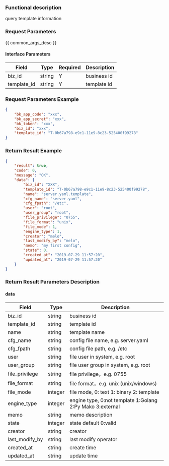 ### Functional description

query template information

### Request Parameters

{{ common_args_desc }}

#### Interface Parameters

| Field       | Type       | Required | Description |
|-------------|------------|----------|-------------|
| biz_id      |  string    | Y        | business id |
| template_id |  string    | Y        | template id |

### Request Parameters Example

```json
{
    "bk_app_code": "xxx",
    "bk_app_secret": "xxx",
    "bk_token": "xxx",
    "biz_id": "xxx",
    "template_id": "T-0b67a798-e9c1-11e9-8c23-525400f99278"
}
```

### Return Result Example

```json
{
    "result": true,
    "code": 0,
    "message": "OK",
    "data": {
        "biz_id": "XXX",
        "template_id": "T-0b67a798-e9c1-11e9-8c23-525400f99278",
        "name": "server.yaml.template",
        "cfg_name": "server.yaml",
        "cfg_fpath": "/etc",
        "user": "root",
        "user_group": "root",
        "file_privilege": "0755",
        "file_format": "unix",
        "file_mode": 1,
        "engine_type": 1,
        "creator": "melo",
        "last_modify_by": "melo",
        "memo": "my first config",
        "state": 0,
        "created_at": "2019-07-29 11:57:20",
        "updated_at": "2019-07-29 11:57:20"
    }
}
```

### Return Result Parameters Description

#### data

| Field          | Type      | Description   |
|----------------|-----------|---------------|
| biz_id         |  string   | business id  |
| template_id    |  string   | template id  |
| name           |  string   | template name |
| cfg_name      |  string   | config file name, e.g. server.yaml |
| cfg_fpath      |  string   | config file path, e.g. /etc |
| user           |  string   | file user in system, e.g. root |
| user_group     |  string   | file user group in system, e.g. root |
| file_privilege |  string   | file privilege，e.g. 0755 |
| file_format    |  string   | file format，e.g. unix (unix/windows) |
| file_mode      |  integer  | file mode, 0: text  1: binary 2: template |
| engine_type    |  integer  | engine type, 0:not template 1:Golang 2:Py Mako 3:external |
| memo           |  string   | memo description |
| state          |  integer  | state default 0:valid |
| creator        |  string   | creator |
| last_modify_by |  string   | last modify operator |
| created_at     |  string   | create time |
| updated_at     |  string   | update time |
